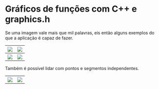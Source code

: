 # Gráficos de funções com C++ e graphics.h

Se uma imagem vale mais que mil palavras, eis então alguns exemplos do que a aplicação é capaz de fazer.

<table>
  <tr>
    <th><img src="https://i.imgur.com/V7dF7dU.png" /></th>
    <th><img src="https://i.imgur.com/dXHReqC.png" /></th>
  </tr>
    <tr>
    <th><img src="https://i.imgur.com/ZBXctvV.png" /></th>
    <th><img src="https://i.imgur.com/8kmjEYX.png" /></th>
  </tr>
</table>

Também é possível lidar com pontos e segmentos independentes.

<table>
  <tr>
    <th><img src="https://i.imgur.com/mCzlVWp.png" /></th>
    <th><img src="https://i.imgur.com/zRfLgw2.png" /></th>
  </tr>
</table>
